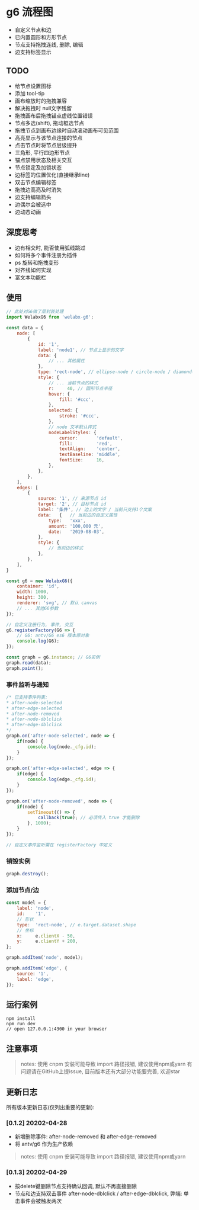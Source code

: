 # g6 流程图

- 自定义节点和边
- 已内置圆形和方形节点
- 节点支持拖拽连线, 删除, 编辑
- 边支持标签显示

## TODO

- 给节点设置图标
- 添加 tool-tip
- 画布缩放时的拖拽兼容
- 解决拖拽时 null文字残留
- 拖拽画布后拖拽锚点虚线位置错误
- 节点多选(shift), 拖动框选节点
- 拖拽节点到画布边缘时自动滚动画布可见范围
- 高亮显示与该节点连接的节点
- 点击节点时将节点层级提升
- 三角形, 平行四边形节点
- 锚点禁用状态及相关交互
- 节点锁定及加锁状态
- 边标签的位置优化(直接继承line)
- 双击节点编辑标签
- 拖拽边高亮及时消失
- 边支持编辑箭头
- 边偶尔会被选中
- 边动态动画

## 深度思考

- 边有相交时, 能否使用弧线跳过
- 如何将多个事件注册为插件
- ps 旋转和拖拽变形
- 对齐线如何实现
- 富文本功能栏

## 使用

```js
// 此处对G6做了层封装处理
import WelabxG6 from 'welabx-g6';

const data = {
    node: [
        {
            id: '1',
            label: 'node1', // 节点上显示的文字
            data: {
                // ... 其他属性
            },
            type: 'rect-node', // ellipse-node / circle-node / diamond-node
            style: {
                // ... 当前节点的样式
                r:     40, // 圆形节点半径
                hover: {
                    fill: '#ccc',
                },
                selected: {
                    stroke: '#ccc',
                },
                // node 文本默认样式
                nodeLabelStyles: {
                    cursor:       'default',
                    fill:         'red',
                    textAlign:    'center',
                    textBaseline: 'middle',
                    fontSize:     16,
                },
            },
        },
    ],
    edges: [
        {
            source: '1', // 来源节点 id
            target: '2', // 目标节点 id
            label: '条件', // 边上的文字 / 当前只支持1个文案
            data:   {   // 当前边的自定义属性
                type:   'xxx',
                amount: '100,000 元',
                date:   '2019-08-03',
            },
            style: {
                // 当前边的样式
            },
        },
    ],
}

const g6 = new WelabxG6({
    container: 'id',
    width: 1000,
    height: 300,
    renderer: 'svg', // 默认 canvas
    // ... 其他G6参数
});

// 自定义注册行为, 事件, 交互
g6.registerFactory(G6 => {
    // G6: antv/G6 es6 版本原对象
    console.log(G6);
});

const graph = g6.instance; // G6实例
graph.read(data);
graph.paint();
```

### 事件监听与通知

```js
/* 已支持事件列表:
* after-node-selected
* after-edge-selected
* after-node-removed
* after-node-dblclick
* after-edge-dblclick
*/
graph.on('after-node-selected', node => {
    if(node) {
        console.log(node._cfg.id);
    }
});

graph.on('after-edge-selected', edge => {
    if(edge) {
        console.log(edge._cfg.id);
    }
});

graph.on('after-node-removed', node => {
    if(node) {
        setTimeout(() => {
            callback(true); // 必须传入 true 才能删除
        }, 1000);
    }
});

// 自定义事件监听需在 registerFactory 中定义
```

### 销毁实例

```js
graph.destroy();
```

### 添加节点/边

```js
const model = {
    label: 'node',
    id:    '1',
    // 形状
    type:  'rect-node', // e.target.dataset.shape
    // 坐标
    x:     e.clientX - 50,
    y:     e.clientY + 200,
};

graph.addItem('node', model);

graph.addItem('edge', {
    source: '1',
    label: 'edge',
});
```

## 运行案例

```ssh
npm install
npm run dev
// open 127.0.0.1:4300 in your browser
```

## 注意事项

> notes: 使用 cnpm 安装可能导致 import 路径报错, 建议使用npm或yarn
> 有问题请在GitHub上提issue, 目前版本还有大部分功能要完善, 欢迎star

## 更新日志

所有版本更新日志(仅列出重要的更新):

### [0.1.2] 20202-04-28

- 新增删除事件: after-node-removed 和 after-edge-removed
- 将 antv/g6 作为生产依赖

> notes: 使用 cnpm 安装可能导致 import 路径报错, 建议使用npm或yarn

### [0.1.3] 20202-04-29

- 按delete键删除节点支持确认回调, 默认不再直接删除
- 节点和边支持双击事件 after-node-dblclick / after-edge-dblclick, 弊端: 单击事件会被触发两次
